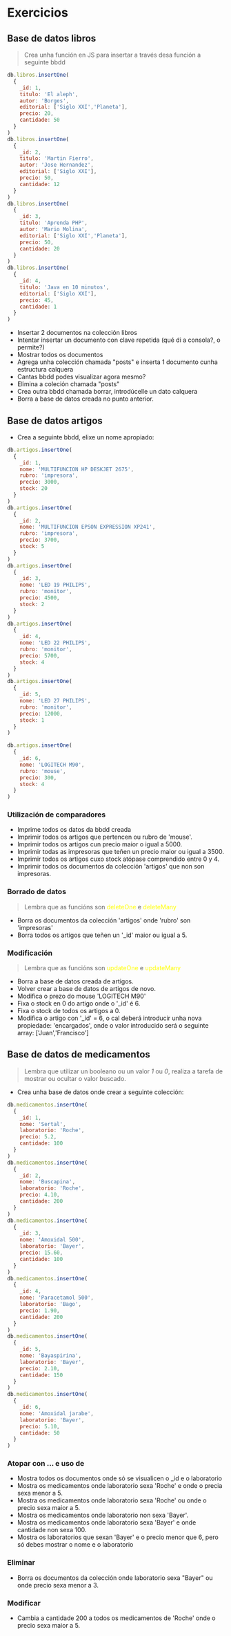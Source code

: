 # Exercicios
## Base de datos libros

> Crea unha función en JS para insertar a través desa función a seguinte bbdd

```js
db.libros.insertOne(
  {
    _id: 1,  
    titulo: 'El aleph',
    autor: 'Borges',
    editorial: ['Siglo XXI','Planeta'],
    precio: 20,
    cantidade: 50 
  }
)
db.libros.insertOne(
  {
    _id: 2,  
    titulo: 'Martin Fierro',
    autor: 'Jose Hernandez',
    editorial: ['Siglo XXI'],
    precio: 50,
    cantidade: 12
  }
)
db.libros.insertOne(
  {
    _id: 3,  
    titulo: 'Aprenda PHP',
    autor: 'Mario Molina',
    editorial: ['Siglo XXI','Planeta'],
    precio: 50,
    cantidade: 20
  }
)
db.libros.insertOne(
  {
    _id: 4,  
    titulo: 'Java en 10 minutos',
    editorial: ['Siglo XXI'],
    precio: 45,
    cantidade: 1 
  }
)
```


- Insertar 2 documentos na colección libros
- Intentar insertar un documento con clave repetida (qué di a consola?, o permite?)
- Mostrar todos os documentos
- Agrega unha colección chamada "posts" e inserta 1 documento cunha estructura calquera
- Cantas bbdd podes visualizar agora mesmo?
- Elimina a coleción chamada "posts"
- Crea outra bbdd chamada borrar, introdúcelle un dato calquera
- Borra a base de datos creada no punto anterior.

## Base de datos artigos
- Crea a seguinte bbdd, elixe un nome apropiado:

```js
db.artigos.insertOne(
  {
    _id: 1,  
    nome: 'MULTIFUNCION HP DESKJET 2675',
    rubro: 'impresora',
    precio: 3000,
    stock: 20 
  }
)
db.artigos.insertOne(
  {
    _id: 2,  
    nome: 'MULTIFUNCION EPSON EXPRESSION XP241',
    rubro: 'impresora',
    precio: 3700,
    stock: 5 
  }
)
db.artigos.insertOne(
  {
    _id: 3,  
    nome: 'LED 19 PHILIPS',
    rubro: 'monitor',
    precio: 4500,
    stock: 2
  }
)
db.artigos.insertOne(
  {
    _id: 4,  
    nome: 'LED 22 PHILIPS',
    rubro: 'monitor',
    precio: 5700,
    stock: 4
  }
)
db.artigos.insertOne(
  {
    _id: 5,  
    nome: 'LED 27 PHILIPS',
    rubro: 'monitor',
    precio: 12000,
    stock: 1
  }
)

db.artigos.insertOne(
  {
    _id: 6,  
    nome: 'LOGITECH M90',
    rubro: 'mouse',
    precio: 300,
    stock: 4
  }
)


```
### Utilización de comparadores
- Imprime todos os datos da bbdd creada
- Imprimir todos os artigos que pertencen ou rubro de 'mouse'.
- Imprimir todos os artigos cun precio maior o igual a 5000.
- Imprimir todas as impresoras que teñen un precio maior ou igual a 3500.
- Imprimir todos os artigos cuxo stock atópase comprendido entre 0 y 4.
- Imprimir todos os documentos da colección 'artigos' que non son impresoras.

### Borrado de datos
> Lembra que as funcións son <span style="color:yellow;">deleteOne</span> e <span style="color:yellow;">deleteMany</span>
- Borra os documentos da colección 'artigos' onde 'rubro' son 'impresoras'
- Borra todos os artigos que teñen un '_id' maior ou igual a 5.

### Modificación 
> Lembra que as funcións son <span style="color:yellow;">updateOne</span> e <span style="color:yellow;">updateMany</span>
- Borra a base de datos creada de artigos.
- Volver crear a base de datos de artigos de novo.
- Modifica o prezo do mouse 'LOGITECH M90'
- Fixa o stock en 0 do artigo onde o '_id' é 6.
- Fixa o stock de todos os artigos a 0.
- Modifica o artigo con '_id' = 6, o cal deberá introducir unha nova propiedade: 'encargados', onde o valor introducido será o seguinte array:
['Juan','Francisco']

## Base de datos de medicamentos
> Lembra que utilizar un booleano ou un valor *1* ou *0*, realiza a tarefa de mostrar ou ocultar o valor buscado.

- Crea unha base de datos onde crear a seguinte colección:
```js
db.medicamentos.insertOne(
  {
    _id: 1,  
    nome: 'Sertal',
    laboratorio: 'Roche',
    precio: 5.2,
    cantidade: 100  
  }
)
db.medicamentos.insertOne(
  {
    _id: 2,  
    nome: 'Buscapina',
    laboratorio: 'Roche',
    precio: 4.10,
    cantidade: 200 
  }
)
db.medicamentos.insertOne(
  {
    _id: 3,  
    nome: 'Amoxidal 500',
    laboratorio: 'Bayer',
    precio: 15.60,
    cantidade: 100 
  }
)
db.medicamentos.insertOne(
  {
    _id: 4,  
    nome: 'Paracetamol 500',
    laboratorio: 'Bago',
    precio: 1.90,
    cantidade: 200 
  }
)
db.medicamentos.insertOne(
  {
    _id: 5,  
    nome: 'Bayaspirina',
    laboratorio: 'Bayer',
    precio: 2.10,
    cantidade: 150 
  }
)
db.medicamentos.insertOne(
  {
    _id: 6,  
    nome: 'Amoxidal jarabe',
    laboratorio: 'Bayer',
    precio: 5.10,
    cantidade: 50 
  }
)

```
### Atopar con ... e uso de 

- Mostra todos os documentos onde só se visualicen o _id e o laboratorio
- Mostra os medicamentos onde laboratorio sexa 'Roche' e onde o precia sexa menor a 5.
- Mostra os medicamentos onde laboratorio sexa 'Roche' ou onde o precio sexa maior a 5.
- Mostra os medicamentos onde laboratorio non sexa 'Bayer'.
- Mostra os medicamentos onde laboratorio sexa 'Bayer' e onde cantidade non sexa 100.
- Mostra os laboratorios que sexan 'Bayer' e o precio menor que 6, pero só debes mostrar o nome e o laboratorio

### Eliminar

- Borra os documentos da colección onde laboratorio sexa "Bayer" ou onde precio sexa menor a 3.

### Modificar

- Cambia a cantidade 200 a todos os medicamentos de 'Roche' onde o precio sexa maior a 5.